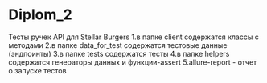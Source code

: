 # Diplom_2

Тесты ручек API для Stellar Burgers
1.в папке client содержатся классы с методами
2.в папке data_for_test содержатся тестовые данные (эндпоинты)
3.в папке tests содержатся тесты
4.в папке helpers содержатся генераторы данных и функции-assert
5.allure-report - отчет о запуске тестов